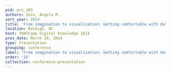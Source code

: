 ```yaml
---
pid: prs_103
authors: Zoss, Angela M.
sort_year: 2014
title: 'From imagination to visualization: Getting comfortable with data representations'
location: Raleigh, NC
host: THATCamp Digital Knowledge 2014
pres_date: March 28, 2014
type: Presentation
grouping: conference
label: 'From imagination to visualization: Getting comfortable with data representations'
order: '25'
collection: conference-presentation
---
```

